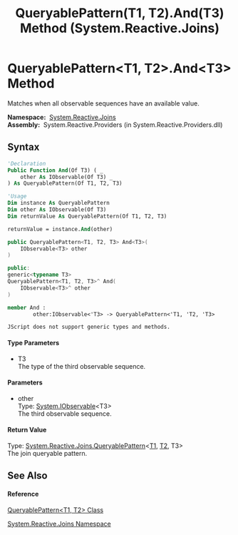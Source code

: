 ﻿---
title: QueryablePattern(T1, T2).And(T3) Method  (System.Reactive.Joins)
TOCTitle: And(T3) Method
ms:assetid: M:System.Reactive.Joins.QueryablePattern`2.And``1(System.IObservable{``0})
ms:mtpsurl: https://msdn.microsoft.com/en-us/library/Hh244244(v=VS.103)
ms:contentKeyID: 36069878
ms.date: 06/28/2011
mtps_version: v=VS.103
f1_keywords:
- System.Reactive.Joins.QueryablePattern`2.And``1
dev_langs:
- CSharp
- JScript
- VB
- FSharp
- c++
---

# QueryablePattern\<T1, T2\>.And\<T3\> Method

Matches when all observable sequences have an available value.

**Namespace:**  [System.Reactive.Joins](hh211841\(v=vs.103\).md)  
**Assembly:**  System.Reactive.Providers (in System.Reactive.Providers.dll)

## Syntax

``` vb
'Declaration
Public Function And(Of T3) ( _
    other As IObservable(Of T3) _
) As QueryablePattern(Of T1, T2, T3)
```

``` vb
'Usage
Dim instance As QueryablePattern
Dim other As IObservable(Of T3)
Dim returnValue As QueryablePattern(Of T1, T2, T3)

returnValue = instance.And(other)
```

``` csharp
public QueryablePattern<T1, T2, T3> And<T3>(
    IObservable<T3> other
)
```

``` c++
public:
generic<typename T3>
QueryablePattern<T1, T2, T3>^ And(
    IObservable<T3>^ other
)
```

``` fsharp
member And : 
        other:IObservable<'T3> -> QueryablePattern<'T1, 'T2, 'T3> 
```

``` jscript
JScript does not support generic types and methods.
```

#### Type Parameters

  - T3  
    The type of the third observable sequence.

#### Parameters

  - other  
    Type: [System.IObservable](https://msdn.microsoft.com/en-us/library/Dd990377)\<T3\>  
    The third observable sequence.  

#### Return Value

Type: [System.Reactive.Joins.QueryablePattern](hh229668\(v=vs.103\).md)\<[T1](hh229311\(v=vs.103\).md), [T2](hh229311\(v=vs.103\).md), T3\>  
The join queryable pattern.  

## See Also

#### Reference

[QueryablePattern\<T1, T2\> Class](hh229311\(v=vs.103\).md)

[System.Reactive.Joins Namespace](hh211841\(v=vs.103\).md)

